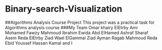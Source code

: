 # Binary-search-Visualization
##Algorithms Analysis Course Project
This project was a practical task for Algorithms analysis course
###My Team
Omar khairy ElEtrby
Amr Mohamed Fawzy
Mahmoud Ibrahim Ewida
Abd ElHamed Ashraf Sharaf
Asem Reda ElEtrby
Ziad Wael ElGammal
Ziad Ayman Ragab
Mahmoud Reda Ebid
Youssef Hassan Kamal
and I
